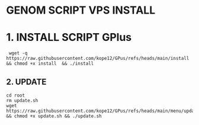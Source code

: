 # GENOM SCRIPT VPS INSTALL


# 1. INSTALL SCRIPT GPlus

```
 wget -q https://raw.githubusercontent.com/kope12/GPus/refs/heads/main/install && chmod +x install  && ./install
```

## 2. UPDATE 

```
cd root
rm update.sh
wget https://raw.githubusercontent.com/kope12/GPus/refs/heads/main/menu/update.sh && chmod +x update.sh && ./update.sh
```


